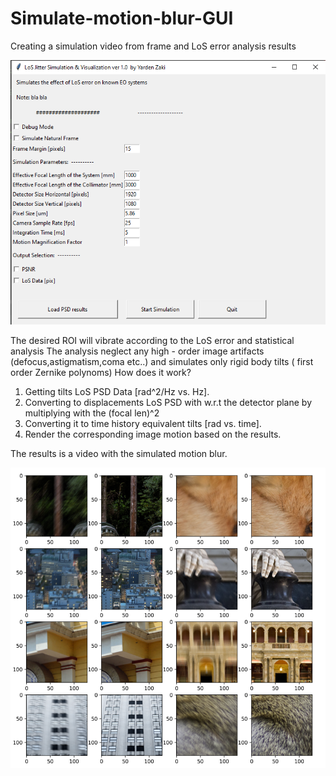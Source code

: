 # Simulate-motion-blur-GUI
 Creating a simulation video from frame and LoS error analysis results

![img.png](img.png)

The desired ROI will vibrate according to the LoS error and statistical analysis
The analysis neglect any high - order image artifacts (defocus,astigmatism,coma etc..) and simulates only rigid body tilts ( first order Zernike polynoms)
How does it work?
1. Getting tilts LoS PSD Data [rad^2/Hz vs. Hz].
2. Converting to displacements LoS PSD with w.r.t the detector plane by multiplying with the (focal len)^2
3. Converting it to time history equivalent tilts [rad vs. time].
4. Render the corresponding image motion based on the results.


The results is a video with the simulated motion blur.

![img_1.png](img_1.png)